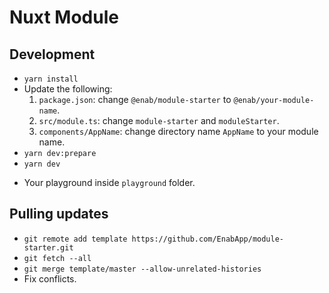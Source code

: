 # Nuxt Module

## Development

- `yarn install`
- Update the following:
    1. `package.json`: change `@enab/module-starter` to `@enab/your-module-name`.
    2. `src/module.ts`: change `module-starter` and `moduleStarter`.
    3. `components/AppName`: change directory name `AppName` to your module name.
- `yarn dev:prepare`
- `yarn dev`

* Your playground inside `playground` folder.

## Pulling updates
- `git remote add template https://github.com/EnabApp/module-starter.git`
- `git fetch --all`
- `git merge template/master --allow-unrelated-histories`
- Fix conflicts.
